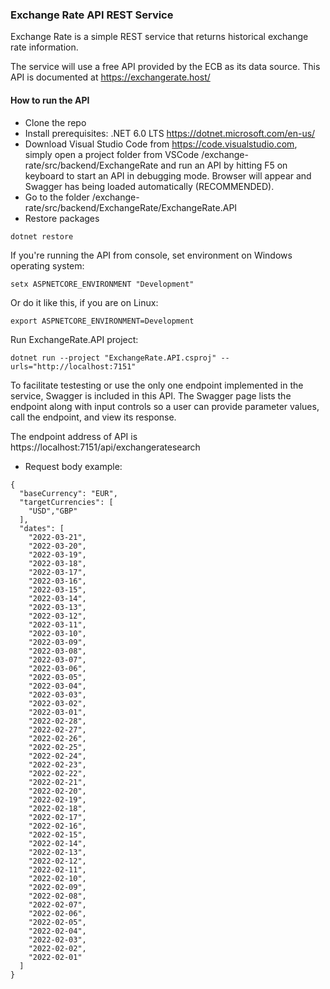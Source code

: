 
### Exchange Rate API REST Service

Exchange Rate is a simple REST service that returns historical exchange rate information.

The service will use a free API provided by the ECB as its data source. This API is documented at https://exchangerate.host/

#### How to run the API

- Clone the repo
- Install prerequisites: .NET 6.0 LTS https://dotnet.microsoft.com/en-us/
- Download Visual Studio Code from https://code.visualstudio.com, simply open a project folder from VSCode /exchange-rate/src/backend/ExchangeRate and run an API by hitting F5 on keyboard to start an API in debugging mode. Browser will appear and Swagger has being loaded automatically (RECOMMENDED).
- Go to the folder /exchange-rate/src/backend/ExchangeRate/ExchangeRate.API
- Restore packages
```
dotnet restore
```
If you're running the API from console, set environment on Windows operating system:
```
setx ASPNETCORE_ENVIRONMENT "Development"
```
Or do it like this, if you are on Linux:
```
export ASPNETCORE_ENVIRONMENT=Development
```
Run ExchangeRate.API project:
```
dotnet run --project "ExchangeRate.API.csproj" --urls="http://localhost:7151"
```

To facilitate testesting or use the only one endpoint implemented in the service, Swagger is included in this API. The Swagger page lists the endpoint along with input controls so a user can provide parameter values, call the endpoint, and view its response. 

The endpoint address of API is https://localhost:7151/api/exchangeratesearch



- Request body example:
```
{
  "baseCurrency": "EUR",
  "targetCurrencies": [
    "USD","GBP"
  ],
  "dates": [
    "2022-03-21",
    "2022-03-20",
    "2022-03-19",
    "2022-03-18",
    "2022-03-17",
    "2022-03-16",
    "2022-03-15",
    "2022-03-14",
    "2022-03-13",
    "2022-03-12",
    "2022-03-11",
    "2022-03-10",
    "2022-03-09",
    "2022-03-08",
    "2022-03-07",
    "2022-03-06",
    "2022-03-05",
    "2022-03-04",
    "2022-03-03",
    "2022-03-02",
    "2022-03-01",
    "2022-02-28",
    "2022-02-27",
    "2022-02-26",
    "2022-02-25",
    "2022-02-24",
    "2022-02-23",
    "2022-02-22",
    "2022-02-21",
    "2022-02-20",
    "2022-02-19",
    "2022-02-18",
    "2022-02-17",
    "2022-02-16",
    "2022-02-15",
    "2022-02-14",
    "2022-02-13",
    "2022-02-12",
    "2022-02-11",
    "2022-02-10",
    "2022-02-09",
    "2022-02-08",
    "2022-02-07",
    "2022-02-06",
    "2022-02-05",
    "2022-02-04",
    "2022-02-03",
    "2022-02-02",
    "2022-02-01"
  ]
}
```